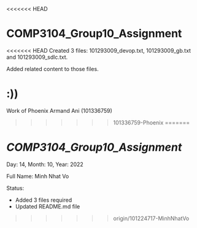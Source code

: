 <<<<<<< HEAD
# COMP3104_Group10_Assignment
<<<<<<< HEAD
Created 3 files: 101293009_devop.txt, 101293009_gb.txt and 101293009_sdlc.txt.

Added related content to those files.

:))
=======

Work of Phoenix Armand Ani (101336759)
>>>>>>> 101336759-Phoenix
=======
# **_COMP3104_Group10_Assignment_**

Day: 14, Month: 10, Year: 2022

Full Name: Minh Nhat Vo

Status:
- Added 3 files required
- Updated README.md file
>>>>>>> origin/101224717-MinhNhatVo
